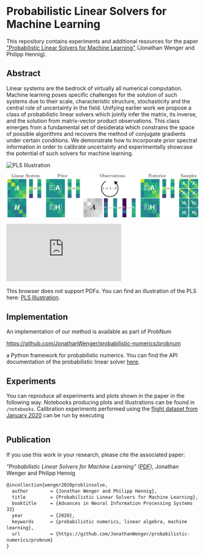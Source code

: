 # Probabilistic Linear Solvers for Machine Learning

This repository contains experiments and additional resources for the paper ["Probabilistic Linear Solvers for Machine Learning"]() (Jonathan Wenger and Philipp Hennig).

## Abstract

Linear systems are the bedrock of virtually all numerical computation. Machine learning poses specific challenges for the solution of such systems due to their scale, characteristic structure, stochasticity and the central role of uncertainty in the field. Unifying earlier work we propose a class of probabilistic linear solvers which jointly infer the matrix, its inverse, and the solution from matrix-vector product observations. This class emerges from a fundamental set of desiderata which constrains the space of possible algorithms and recovers the method of conjugate gradients under certain conditions. We demonstrate how to incorporate prior spectral information in order to calibrate uncertainty and experimentally showcase the potential of such solvers for machine learning.


![PLS Illustration](blob:null/44bce99f-1903-4e9f-8213-bae13b64fba4)

<p align="center">
  <img src="https://github.com/JonathanWenger/probabilistic-linear-solvers-for-ml/blob/main/figures/PLS_illustration.pdf" alt="PLS illustration"/>
</p>

<object data="https://github.com/JonathanWenger/probabilistic-linear-solvers-for-ml/blob/main/figures/PLS_illustration.pdf" type="application/pdf" width="700px" height="700px">
    <embed src="https://github.com/JonathanWenger/probabilistic-linear-solvers-for-ml/blob/main/figures/PLS_illustration.pdf">
        <p>This browser does not support PDFs. You can find an illustration of the PLS here: <a href="https://github.com/JonathanWenger/probabilistic-linear-solvers-for-ml/blob/main/figures/PLS_illustration.pdf">PLS Illustration</a>.</p>
    </embed>
</object>



## Implementation

An implementation of our method is available as part of ProbNum

https://github.com/JonathanWenger/probabilistic-numerics/probnum

a Python framework for probabilistic numerics. You can find the API documentation of the probabilistic linear solver [here](https://probnum.readthedocs.io/en/latest/automod/probnum.linalg.problinsolve.html#probnum.linalg.problinsolve).

## Experiments

You can reproduce all experiments and plots shown in the paper in the following way. Notebooks producing plots and illustrations can be found in `/notebooks`. Calibration experiments performed using the [flight dataset from January 2020]() can be run by executing

```python

```

## Publication
If you use this work in your research, please cite the associated paper:

_"Probabilistic Linear Solvers for Machine Learning"_ ([PDF]()), Jonathan Wenger and Philipp Hennig

	@incollection{wenger2020problinsolve,
	  author        = {Jonathan Wenger and Philipp Hennig},
	  title         = {Probabilistic Linear Solvers for Machine Learning},
	  booktitle 	= {Advances in Neural Information Processing Systems 33}
	  year          = {2020},
	  keywords      = {probabilistic numerics, linear algebra, machine learning},
	  url           = {https://github.com/JonathanWenger/probabilistic-numerics/probnum}
	}

